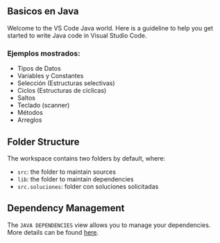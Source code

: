 ## Basicos en Java

Welcome to the VS Code Java world. Here is a guideline to help you get started to write Java code in Visual Studio Code.

### Ejemplos mostrados:
- Tipos de Datos
- Variables y Constantes
- Selección (Estructuras selectivas) 
- Ciclos (Estructuras de cíclicas)
- Saltos
- Teclado (scanner)
- Métodos
- Arreglos

## Folder Structure

The workspace contains two folders by default, where:

- `src`: the folder to maintain sources
- `lib`: the folder to maintain dependencies
- `src.soluciones`: folder con soluciones solicitadas 

## Dependency Management

The `JAVA DEPENDENCIES` view allows you to manage your dependencies. More details can be found [here](https://github.com/microsoft/vscode-java-pack/blob/master/release-notes/v0.9.0.md#work-with-jar-files-directly).
